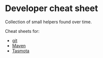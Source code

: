 # Developer cheat sheet

Collection of small helpers found over time.

Cheat sheets for:

- [git](git.md)
- [Maven](maven.md)
- [Tasmota](tasmota.md)
